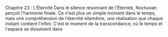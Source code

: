 Chapitre 23 : L'Éternité Dans le silence résonnant de l'Éternité, Noctuvian perçoit l'harmonie finale. Ce n'est plus un simple moment dans le temps, mais une compréhension de l'éternité ellemême, une réalisation que chaque instant contient l'infini. C'est le moment de la transcendance, où le temps et l'espace se dissolvent dans
